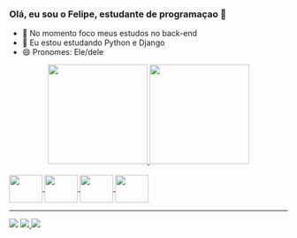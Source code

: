 ### Olá, eu sou o Felipe, estudante de programaçao 👋


- 🔭 No momento foco meus estudos no back-end
- 🌱 Eu estou estudando Python e Django
- 😄 Pronomes: Ele/dele

<div align="center">
  <a href="https://github.com/FelipeSousa366">
  <img height="180em" src="https://github-readme-stats.vercel.app/api?username=FelipeSousa366&show_icons=true&theme=dark&include_all_commits=true&count_private=true"/>
  <img height="180em" src="https://github-readme-stats.vercel.app/api/top-langs/?username=FelipeSousa366&layout=compact&langs_count=7&theme=dark"/>
</div>
<div style="display: inline_block"><br> 
  <img align="center" height="50" width="60"  src="https://cdn.jsdelivr.net/gh/devicons/devicon/icons/python/python-original-wordmark.svg" />
  <img align="center" height="50" width="60" src="https://cdn.jsdelivr.net/gh/devicons/devicon/icons/django/django-plain-wordmark.svg" />
  <img align="center" height="50" width="60" src="https://cdn.jsdelivr.net/gh/devicons/devicon/icons/html5/html5-original-wordmark.svg" />
  <img align="center" height="50" width="60" src="https://cdn.jsdelivr.net/gh/devicons/devicon/icons/css3/css3-plain-wordmark.svg" />
</div>

<hr>

<div>
   <a href="https://instagram.com/felipe.sousa366" target="_blank"><img src="https://img.shields.io/badge/-Instagram-%23E4405F?style=for-the-badge&logo=instagram&logoColor=white" target="_blank"></a>
  <a href = "mailto:felipe36603466@gmail.com"><img src="https://img.shields.io/badge/-Gmail-%23333?style=for-the-badge&logo=gmail&logoColor=white" 
  target="_blank">   </a>
  <a href="https://www.linkedin.com/in/antonio-felipe-de-sousa-777951220" target="_blank"><img src="https://img.shields.io/badge/-LinkedIn-%230077B5?style=for-the-badge&logo=linkedin&logoColor=white" target="_blank"></a> 
</div>

          
